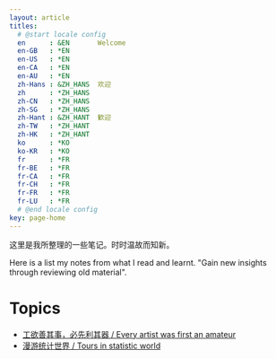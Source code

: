 ```yaml
---
layout: article
titles:
  # @start locale config
  en      : &EN       Welcome
  en-GB   : *EN
  en-US   : *EN
  en-CA   : *EN
  en-AU   : *EN
  zh-Hans : &ZH_HANS  欢迎
  zh      : *ZH_HANS
  zh-CN   : *ZH_HANS
  zh-SG   : *ZH_HANS
  zh-Hant : &ZH_HANT  歓迎
  zh-TW   : *ZH_HANT
  zh-HK   : *ZH_HANT
  ko      : *KO       
  ko-KR   : *KO
  fr      : *FR      
  fr-BE   : *FR
  fr-CA   : *FR
  fr-CH   : *FR
  fr-FR   : *FR
  fr-LU   : *FR
  # @end locale config
key: page-home
---
```


这里是我所整理的一些笔记。时时温故而知新。

Here is a list my notes from what I read and learnt. "Gain new insights through reviewing old material".

# Topics
- [工欲善其事，必先利其器 / Every artist was first an amateur](/archive.html?tag=skills)
- [漫游统计世界 / Tours in statistic world](/archive.html?tag=statistics)
